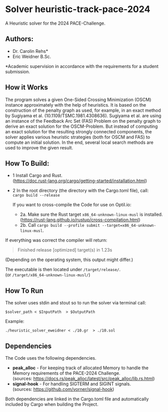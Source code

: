 # Solver heuristic-track-pace-2024
A Heuristic solver for the 2024 PACE-Challenge.
## Authors:
* Dr. Carolin Rehs*
* Eric Weidner B.Sc.

\*Academic supervision in accordance with the requirements for a student submission.
## How it Works
The program solves a given One-Sided Crossing Minimization (OSCM) instance approximately with the help of heuristics. It is based on the construction of the penalty graph as used, for example, in an exact method by Sugiyama et al. (10.1109/TSMC.1981.4308636). Sugiyama et al. are using an instance of the Feedback Arc Set (FAS) Problem on the penalty graph to derive an exact solution for the OSCM-Problem.
But instead of computing an exact solution for the resulting strongly connected components, the solver applies various heuristic strategies (both for OSCM and FAS) to compute an initial solution. In the end, several local search methods are used to improve the given result.
## How To Build:
* 1 Install Cargo and Rust.  
(https://doc.rust-lang.org/cargo/getting-started/installation.html)
* 2 In the root directory (the directory with the Cargo.toml file), call:  
`cargo build --release`

    If you want to cross-compile the Code for use on Optil.io:
    * 2a. Make sure the Rust target `x86_64-unknown-linux-musl` is installed.  
    (https://rust-lang.github.io/rustup/cross-compilation.html)
    * 2b. Call `cargo build --profile submit --target=x86_64-unknown-linux-musl`.
    
If everything was correct the compiler will return:

> Finished release [optimized] target(s) in 1.23s

(Depending on the operating system, this output might differ.)

The executable is then located under `/target/release/`.  
(or `/target/x86_64-unknown-linux-musl/`)

## How To Run
The solver uses stdin and stout so to run the solver via terminal call: 

`$solver_path < $InputPath  > $OutputPath` 

Example:  

`./heuristic_solver_eweidner < ./10.gr  > ./10.sol` 

## Dependencies
The Code uses the following dependencies.
*  **peak_alloc** - For keeping track of allocated Memory to handle the Memory requirements of the PACE-2024 Challenge.  
(sources: https://docs.rs/peak_alloc/latest/src/peak_alloc/lib.rs.html)
* **signal-hook** - For handling SIGTERM and SIGINT signals.  
(sources: https://github.com/vorner/signal-hook)

Both dependencies are linked in the Cargo.toml file and automatically included by Cargo when building the Project.


